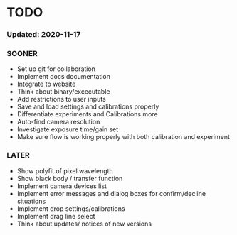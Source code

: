 # TODO
### Updated: 2020-11-17

### SOONER
* Set up git for collaboration
* Implement docs documentation
* Integrate to website
* Think about binary/excecutable
* Add restrictions to user inputs
* Save and load settings and calibrations properly
* Differentiate experiments and Calibrations more
* Auto-find camera resolution
* Investigate exposure time/gain set
*  Make sure flow is working properly with both calibration and experiment

### LATER
* Show polyfit of pixel wavelength
* Show black body / transfer function
* Implement camera devices list
* Implement error messages and dialog boxes for confirm/decline situations
* Implement drop settings/calibrations
* Implement drag line select
* Think about updates/ notices of new versions
